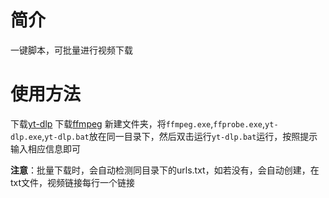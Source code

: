 # 简介
一键脚本，可批量进行视频下载
# 使用方法
下载[yt-dlp]()
下载[ffmpeg]()
新建文件夹，将`ffmpeg.exe`,`ffprobe.exe`,`yt-dlp.exe`,`yt-dlp.bat`放在同一目录下，然后双击运行`yt-dlp.bat`运行，按照提示输入相应信息即可

**注意**：批量下载时，会自动检测同目录下的urls.txt，如若没有，会自动创建，在txt文件，视频链接每行一个链接
